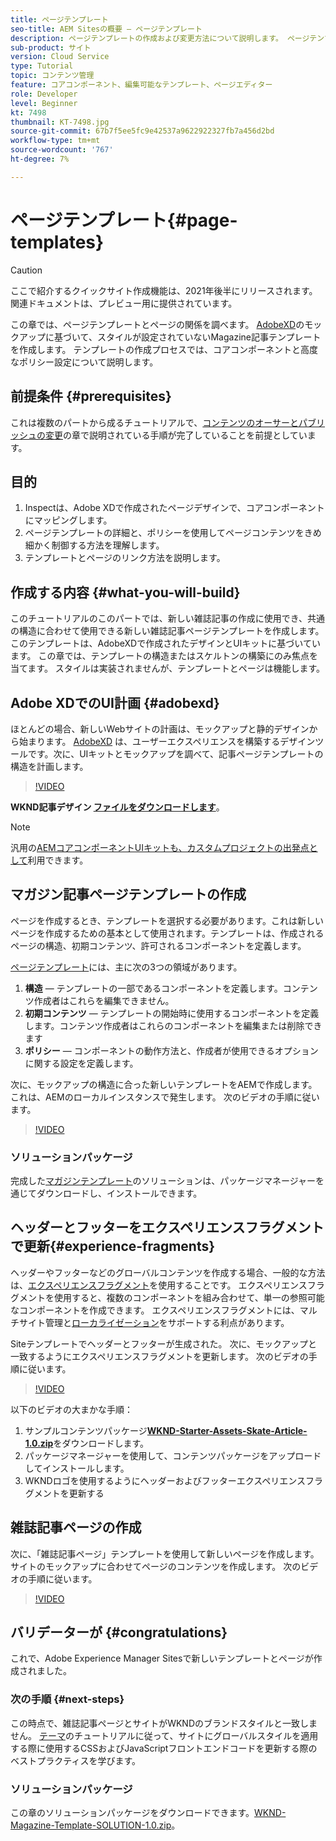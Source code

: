 ```yaml
---
title: ページテンプレート
seo-title: AEM Sitesの概要 — ページテンプレート
description: ページテンプレートの作成および変更方法について説明します。 ページテンプレートとページの関係を理解します。 コンテンツに対して詳細なガバナンスとブランドの一貫性を提供するために、ページテンプレートのポリシーを設定する方法を説明します。  Adobe XDのモックアップに基づいて、適切に構造化されたMagazine記事テンプレートが作成されます。
sub-product: サイト
version: Cloud Service
type: Tutorial
topic: コンテンツ管理
feature: コアコンポーネント、編集可能なテンプレート、ページエディター
role: Developer
level: Beginner
kt: 7498
thumbnail: KT-7498.jpg
source-git-commit: 67b7f5ee5fc9e42537a9622922327fb7a456d2bd
workflow-type: tm+mt
source-wordcount: '767'
ht-degree: 7%

---
```



# ページテンプレート{#page-templates}

>[!CAUTION]
>
> ここで紹介するクイックサイト作成機能は、2021年後半にリリースされます。 関連ドキュメントは、プレビュー用に提供されています。

この章では、ページテンプレートとページの関係を調べます。 [AdobeXD](https://www.adobe.com/products/xd.html)のモックアップに基づいて、スタイルが設定されていないMagazine記事テンプレートを作成します。 テンプレートの作成プロセスでは、コアコンポーネントと高度なポリシー設定について説明します。

## 前提条件 {#prerequisites}

これは複数のパートから成るチュートリアルで、[コンテンツのオーサーとパブリッシュの変更](./author-content-publish.md)の章で説明されている手順が完了していることを前提としています。

## 目的

1. Inspectは、Adobe XDで作成されたページデザインで、コアコンポーネントにマッピングします。
1. ページテンプレートの詳細と、ポリシーを使用してページコンテンツをきめ細かく制御する方法を理解します。
1. テンプレートとページのリンク方法を説明します。

## 作成する内容 {#what-you-will-build}

このチュートリアルのこのパートでは、新しい雑誌記事の作成に使用でき、共通の構造に合わせて使用できる新しい雑誌記事ページテンプレートを作成します。 このテンプレートは、AdobeXDで作成されたデザインとUIキットに基づいています。 この章では、テンプレートの構造またはスケルトンの構築にのみ焦点を当てます。 スタイルは実装されませんが、テンプレートとページは機能します。

## Adobe XDでのUI計画 {#adobexd}

ほとんどの場合、新しいWebサイトの計画は、モックアップと静的デザインから始まります。 [AdobeXD](https://www.adobe.com/products/xd.html) は、ユーザーエクスペリエンスを構築するデザインツールです。次に、UIキットとモックアップを調べて、記事ページテンプレートの構造を計画します。

>[!VIDEO](https://video.tv.adobe.com/v/30214/?quality=12&learn=on)

**WKND記事デザイン [ファイルをダウンロードします](https://github.com/adobe/aem-guides-wknd/releases/download/aem-guides-wknd-0.0.2/AEM_UI-kit-WKND-article-design.xd)**。

>[!NOTE]
>
> 汎用の[AEMコアコンポーネントUIキットも、カスタムプロジェクトの出発点として](https://experienceleague.adobe.com/docs/experience-manager-learn/assets/AEM-CoreComponents-UI-Kit.xd)利用できます。

## マガジン記事ページテンプレートの作成

ページを作成するとき、テンプレートを選択する必要があります。これは新しいページを作成するための基本として使用されます。テンプレートは、作成されるページの構造、初期コンテンツ、許可されるコンポーネントを定義します。

[ページテンプレート](https://experienceleague.adobe.com/docs/experience-manager-cloud-service/sites/authoring/features/templates.html)には、主に次の3つの領域があります。

1. **構造**  — テンプレートの一部であるコンポーネントを定義します。コンテンツ作成者はこれらを編集できません。
1. **初期コンテンツ**  — テンプレートの開始時に使用するコンポーネントを定義します。コンテンツ作成者はこれらのコンポーネントを編集または削除できます
1. **ポリシー**  — コンポーネントの動作方法と、作成者が使用できるオプションに関する設定を定義します。

次に、モックアップの構造に合った新しいテンプレートをAEMで作成します。 これは、AEMのローカルインスタンスで発生します。 次のビデオの手順に従います。

>[!VIDEO](https://video.tv.adobe.com/v/332915/?quality=12&learn=on)

### ソリューションパッケージ

完成した[マガジンテンプレート](assets/page-templates/WKND-Magazine-Template-SOLUTION-1.0.zip)のソリューションは、パッケージマネージャーを通じてダウンロードし、インストールできます。

## ヘッダーとフッターをエクスペリエンスフラグメントで更新{#experience-fragments}

ヘッダーやフッターなどのグローバルコンテンツを作成する場合、一般的な方法は、[エクスペリエンスフラグメント](https://experienceleague.adobe.com/docs/experience-manager-learn/sites/experience-fragments/experience-fragments-feature-video-use.html)を使用することです。 エクスペリエンスフラグメントを使用すると、複数のコンポーネントを組み合わせて、単一の参照可能なコンポーネントを作成できます。 エクスペリエンスフラグメントには、マルチサイト管理と[ローカライゼーション](https://experienceleague.adobe.com/docs/experience-manager-core-components/using/components/experience-fragment.html?lang=en#localized-site-structure)をサポートする利点があります。

Siteテンプレートでヘッダーとフッターが生成された。 次に、モックアップと一致するようにエクスペリエンスフラグメントを更新します。 次のビデオの手順に従います。

>[!VIDEO](https://video.tv.adobe.com/v/332916/?quality=12&learn=on)

以下のビデオの大まかな手順：

1. サンプルコンテンツパッケージ&#x200B;**[WKND-Starter-Assets-Skate-Article-1.0.zip](assets/page-templates/WKND-Starter-Assets-Skate-Article-1.0.zip)**&#x200B;をダウンロードします。
1. パッケージマネージャーを使用して、コンテンツパッケージをアップロードしてインストールします。
1. WKNDロゴを使用するようにヘッダーおよびフッターエクスペリエンスフラグメントを更新する

## 雑誌記事ページの作成

次に、「雑誌記事ページ」テンプレートを使用して新しいページを作成します。 サイトのモックアップに合わせてページのコンテンツを作成します。 次のビデオの手順に従います。

>[!VIDEO](https://video.tv.adobe.com/v/332917/?quality=12&learn=on)

## バリデーターが {#congratulations}

これで、Adobe Experience Manager Sitesで新しいテンプレートとページが作成されました。

### 次の手順 {#next-steps}

この時点で、雑誌記事ページとサイトがWKNDのブランドスタイルと一致しません。 [テーマ](theming.md)のチュートリアルに従って、サイトにグローバルスタイルを適用する際に使用するCSSおよびJavaScriptフロントエンドコードを更新する際のベストプラクティスを学びます。

### ソリューションパッケージ

この章のソリューションパッケージをダウンロードできます。[WKND-Magazine-Template-SOLUTION-1.0.zip](assets/page-templates/WKND-Magazine-Template-SOLUTION-1.0.zip)。
